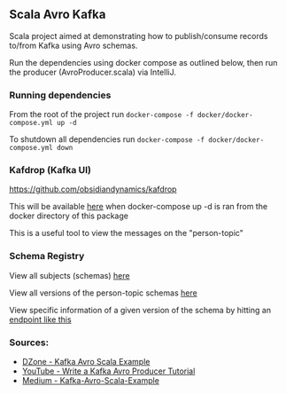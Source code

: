 ## Scala Avro Kafka

Scala project aimed at demonstrating how to publish/consume records to/from Kafka using Avro schemas.

Run the dependencies using docker compose as outlined below, then run the producer (AvroProducer.scala) via IntelliJ.

### Running dependencies

From the root of the project run `docker-compose -f docker/docker-compose.yml up -d`

To shutdown all dependencies run `docker-compose -f docker/docker-compose.yml down`

### Kafdrop (Kafka UI)

https://github.com/obsidiandynamics/kafdrop

This will be available [here](http://localhost:9000/) when docker-compose up -d is ran from the docker directory of this
package

This is a useful tool to view the messages on the "person-topic"

### Schema Registry

View all subjects (schemas) [here](http://localhost:8081/subjects/)

View all versions of the person-topic schemas [here](http://localhost:8081/subjects/person-topic-value/versions)

View specific information of a given version of the schema by hitting
an [endpoint like this](http://localhost:8081/subjects/person-topic-value/versions/1)


### Sources:
* [DZone - Kafka Avro Scala Example](https://dzone.com/articles/kafka-avro-scala-example)
* [YouTube - Write a Kafka Avro Producer Tutorial](https://www.youtube.com/watch?v=_6HTHH1NCK0)
* [Medium - Kafka-Avro-Scala-Example](https://medium.com/knoldus/kafka-avro-scala-example-a95f8f8cbb52)